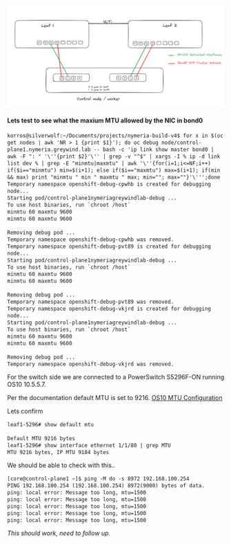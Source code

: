 
![](./block-diagram.png)

#### Lets test to see what the maxium MTU allowed by the NIC in bond0

```shellsession
korros@silverwolf:~/Documents/projects/nymeria-build-v4$ for x in $(oc get nodes | awk 'NR > 1 {print $1}'); do oc debug node/control-plane1.nymeria.greywind.lab -- bash -c 'ip link show master bond0 | awk -F ": " '\''{print $2}'\'' | grep -v "^$" | xargs -I % ip -d link list dev % | grep -E "minmtu|maxmtu" | awk '\''{for(i=1;i<=NF;i++) if($i=="minmtu") min=$(i+1); else if($i=="maxmtu") max=$(i+1); if(min && max) print "minmtu " min " maxmtu " max; min=""; max=""}'\''';done
Temporary namespace openshift-debug-cpwhb is created for debugging node...
Starting pod/control-plane1nymeriagreywindlab-debug ...
To use host binaries, run `chroot /host`
minmtu 60 maxmtu 9600
minmtu 60 maxmtu 9600

Removing debug pod ...
Temporary namespace openshift-debug-cpwhb was removed.
Temporary namespace openshift-debug-pvt89 is created for debugging node...
Starting pod/control-plane1nymeriagreywindlab-debug ...
To use host binaries, run `chroot /host`
minmtu 60 maxmtu 9600
minmtu 60 maxmtu 9600

Removing debug pod ...
Temporary namespace openshift-debug-pvt89 was removed.
Temporary namespace openshift-debug-vkjrd is created for debugging node...
Starting pod/control-plane1nymeriagreywindlab-debug ...
To use host binaries, run `chroot /host`
minmtu 60 maxmtu 9600
minmtu 60 maxmtu 9600

Removing debug pod ...
Temporary namespace openshift-debug-vkjrd was removed.

```

For the switch side we are connected to a PowerSwitch S5296F-ON running OS10 10.5.5.7.

Per the documentation default MTU is set to 9216.
[OS10 MTU Configuration](https://www.dell.com/support/manuals/en-us/smartfabric-os10-emp-partner/smartfabric-os-user-guide-10-5-5/default-mtu-configuration)

Lets confirm
```shellsession
leaf1-5296# show default mtu
  
Default MTU 9216 bytes
leaf1-5296# show interface ethernet 1/1/80 | grep MTU
MTU 9216 bytes, IP MTU 9184 bytes

```

We should be able to check with this..
```shellsession
[core@control-plane1 ~]$ ping -M do -s 8972 192.168.100.254
PING 192.168.100.254 (192.168.100.254) 8972(9000) bytes of data.
ping: local error: Message too long, mtu=1500
ping: local error: Message too long, mtu=1500
ping: local error: Message too long, mtu=1500
ping: local error: Message too long, mtu=1500
ping: local error: Message too long, mtu=1500
```
*This should work, need to follow up.*
